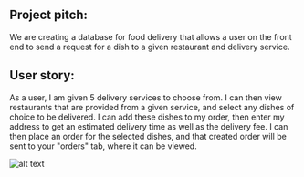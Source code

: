 ## Project pitch:

We are creating a database for food delivery that allows a user on the front end to send a request for a dish to a given restaurant and delivery service.

## User story: 

As a user, I am given 5 delivery services to choose from. I can then view restaurants that are provided from a given service, and select any dishes of choice to be delivered. I can add these dishes to my order, then enter my address to get an estimated delivery time as well as the delivery fee. I can then place an order for the selected dishes, and that created order will be sent to your "orders" tab, where it can be viewed.

![alt text](https://cdn.discordapp.com/attachments/1025470459703214150/1025470493526085753/Diagrams_n_Shit2x.png)

